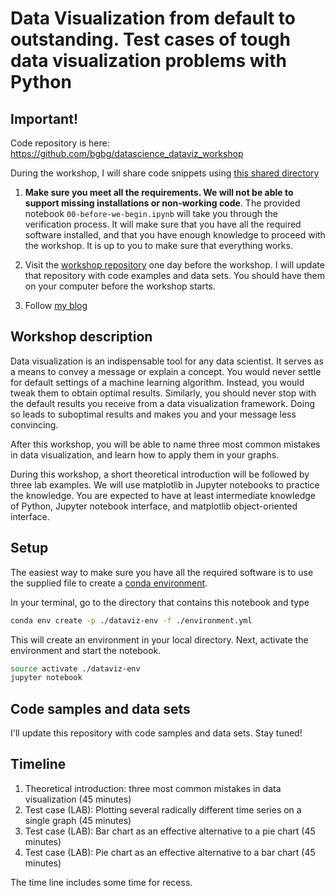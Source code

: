 # Data Visualization from default to outstanding. Test cases of tough data visualization problems with Python



## Important!

Code repository is here: https://github.com/bgbg/datascience_dataviz_workshop

During the workshop, I will share code snippets using [this shared directory](https://drive.google.com/open?id=1umiVMh5xXAxDHhXUkkNgVdDztnSjGCkx)

1. **Make sure you meet all the requirements. We will not be able to support missing installations or non-working code**. The provided notebook `00-before-we-begin.ipynb` will take you through the verification process. It will make sure that you have all the required software installed, and that you have enough knowledge to proceed with the workshop. It is up to you to make sure that everything works.

2. Visit the [workshop repository](https://github.com/bgbg/datascience_dataviz_workshop) one day before the workshop. I will update that repository with code examples and data sets. You should have them on your computer before the workshop starts.

3. Follow [my blog](https://gorelik.net/blog)
## Workshop description
Data visualization is an indispensable tool for any data scientist. It serves as a means to convey a message or explain a concept. You would never settle for default settings of a machine learning algorithm. Instead, you would tweak them to obtain optimal results. Similarly, you should never stop with the default results you receive from a data visualization framework. Doing so leads to suboptimal results and makes you and your message less convincing.

After this workshop, you will be able to name three most common mistakes in data visualization, and learn how to apply them in your graphs.

During this workshop, a short theoretical introduction will be followed by three lab examples. We will use matplotlib in Jupyter notebooks to practice the knowledge. You are expected to have at least intermediate knowledge of Python, Jupyter notebook interface, and matplotlib object-oriented interface.


## Setup
The easiest way to make sure you have all the required software is to use the supplied file to create a [conda environment](https://conda.io/docs/user-guide/tasks/manage-environments.html).

In your terminal, go to the directory that contains this notebook and type

```bash
conda env create -p ./dataviz-env -f ./environment.yml
```

This will create an environment in your local directory. Next, activate the environment and start the notebook.

```bash
source activate ./dataviz-env
jupyter notebook
```
## Code samples and data sets

I'll update this repository with code samples and data sets. Stay tuned!

## Timeline
1. Theoretical introduction: three most common mistakes in data visualization (45 minutes)
2. Test case (LAB): Plotting several radically different time series on a single graph (45 minutes)
3. Test case (LAB): Bar chart as an effective alternative to a pie chart (45 minutes)
4. Test case (LAB): Pie chart as an effective alternative to a bar chart (45 minutes)

The time line includes some time for recess.
